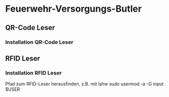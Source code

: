 # Feuerwehr-Versorgungs-Butler

## QR-Code Leser

### Installation QR-Code Leser

## RFID Leser

### Installation RFID Leser

Pfad zum RFID-Leser herausfinden, z.B. mit lshw
sudo usermod -a -G input $USER
